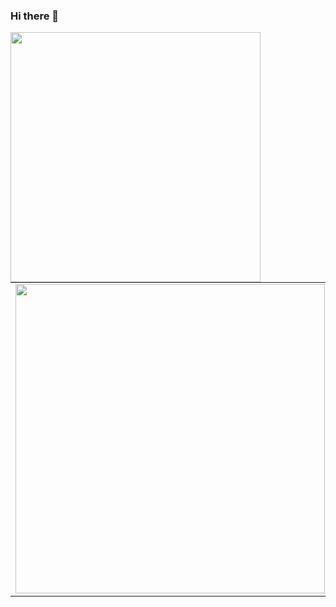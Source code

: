 ### Hi there 👋

<!--
**renan-assis-santos/renan-assis-santos** is a ✨ _special_ ✨ repository because its `README.md` (this file) appears on your GitHub profile.

Here are some ideas to get you started:

- 🔭 I’m currently working on ...
- 🌱 I’m currently learning ...
- 👯 I’m looking to collaborate on ...
- 🤔 I’m looking for help with ...
- 💬 Ask me about ...
- 📫 How to reach me: ...
- 😄 Pronouns: ...
- ⚡ Fun fact: ...
-->


<center>
<table>
    <tr>
        <img width="400px" align="left" src="https://github-readme-stats.vercel.app/api/top-langs/?username=renan-assis-santos&hide=html&layout=compact&theme=vue&count_private=true" />
        <td><img width="495px" align="left" src="https://github-readme-stats.vercel.app/api?username=renan-assis-santos&theme=vue"/>
    </tr>   
</table>
</center> 
